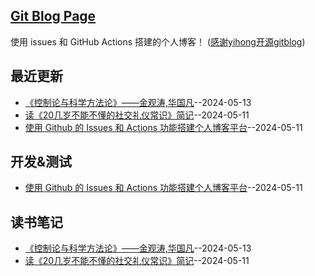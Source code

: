 ## [Git Blog Page](https://xushulin.github.io/blog-S.L.Xu/)
使用 issues 和 GitHub Actions 搭建的个人博客！
([感谢yihong开源gitblog](https://github.com/yihong0618/gitblog))

## 最近更新
- [《控制论与科学方法论》——金观涛,华国凡](https://github.com/xushulin/blog-S.L.Xu/issues/4)--2024-05-13
- [读《20几岁不能不懂的社交礼仪常识》简记](https://github.com/xushulin/blog-S.L.Xu/issues/3)--2024-05-11
- [使用 Github 的 Issues 和 Actions 功能搭建个人博客平台](https://github.com/xushulin/blog-S.L.Xu/issues/2)--2024-05-11
## 开发&测试
- [使用 Github 的 Issues 和 Actions 功能搭建个人博客平台](https://github.com/xushulin/blog-S.L.Xu/issues/2)--2024-05-11
## 读书笔记
- [《控制论与科学方法论》——金观涛,华国凡](https://github.com/xushulin/blog-S.L.Xu/issues/4)--2024-05-13
- [读《20几岁不能不懂的社交礼仪常识》简记](https://github.com/xushulin/blog-S.L.Xu/issues/3)--2024-05-11
